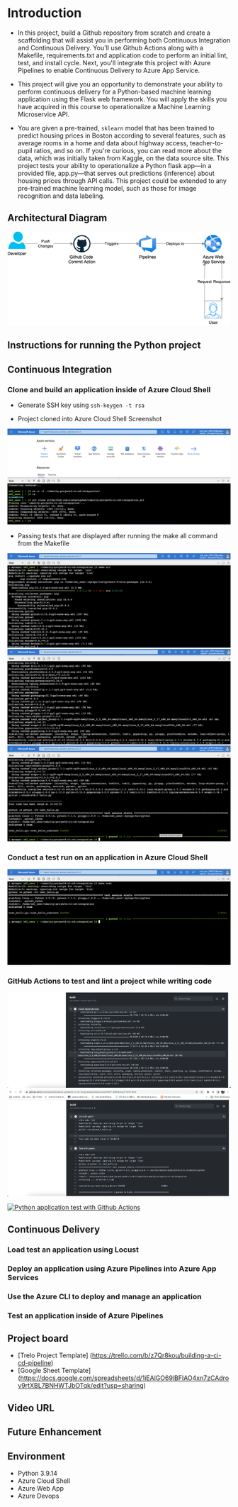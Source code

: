 # Introduction

- In this project, build a Github repository from scratch and create a scaffolding that will assist you in performing both Continuous Integration and Continuous Delivery. You'll use Github Actions along with a Makefile, requirements.txt and application code to perform an initial lint, test, and install cycle. Next, you'll integrate this project with Azure Pipelines to enable Continuous Delivery to Azure App Service.

- This project will give you an opportunity to demonstrate your ability to perform continuous delivery for a Python-based machine learning application using the Flask web framework. You will apply the skills you have acquired in this course to operationalize a Machine Learning Microservice API.

- You are given a pre-trained, `sklearn` model that has been trained to predict housing prices in Boston according to several features, such as average rooms in a home and data about highway access, teacher-to-pupil ratios, and so on. If you're curious, you can read more about the data, which was initially taken from Kaggle, on the data source site. This project tests your ability to operationalize a Python flask app—in a provided file, app.py—that serves out predictions (inference) about housing prices through API calls. This project could be extended to any pre-trained machine learning model, such as those for image recognition and data labeling.

## Architectural Diagram

![Extract](./assets/images/Project6-Architecture.png)

## Instructions for running the Python project

## Continuous Integration

### Clone and build an application inside of Azure Cloud Shell

- Generate SSH key using
    `ssh-keygen -t rsa`

- Project cloned into Azure Cloud Shell Screenshot

![Extract](./assets/images/0.png)

- Passing tests that are displayed after running the make all command from the Makefile

![Extract](./assets/images/1.png)
![Extract](./assets/images/2.png)
![Extract](./assets/images/2.1.png)

### Conduct a test run on an application in Azure Cloud Shell

![Extract](./assets/images/3.png)

### GitHub Actions to test and lint a project while writing code

![Extract](./assets/images/4.png)
![Extract](./assets/images/4.1.png)

[![Python application test with Github Actions](https://github.com/nishantgshah/udacity-project6-ci-cd-integration/actions/workflows/pythonapp.yml/badge.svg)](https://github.com/nishantgshah/udacity-project6-ci-cd-integration/actions/workflows/pythonapp.yml)

## Continuous Delivery

### Load test an application using Locust

### Deploy an application using Azure Pipelines into Azure App Services

### Use the Azure CLI to deploy and manage an application

### Test an application inside of Azure Pipelines

## Project board

- [Trelo Project Template] (<https://trello.com/b/z7Qr8kou/building-a-ci-cd-pipeline>)
- [Google Sheet Template] (<https://docs.google.com/spreadsheets/d/1iEAlGO69lBFIAO4xn7zCAdrov9rtXBL7BNHWTJbOTqk/edit?usp=sharing>)

## Video URL

## Future Enhancement

## Environment

- Python 3.9.14
- Azure Cloud Shell
- Azure Web App
- Azure Devops

